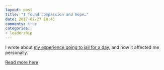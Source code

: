 ```yaml
---
layout: post
title: "I found compassion and hope…"
date: 2017-02-27 18:43
comments: true
categories:
- leadership
---
```


I wrote about [my experience going to jail for a day](https://medium.com/@mattetti/found-compassion-and-hope-in-prison-f9408bf30f81), and how it affected me personally.

[Read more here](https://medium.com/@mattetti/found-compassion-and-hope-in-prison-f9408bf30f81)


